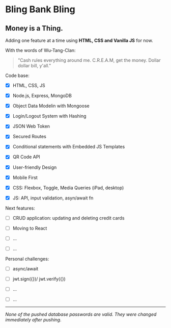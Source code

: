 # Bling Bank Bling

## Money is a Thing.

Adding one feature at a time using **HTML, CSS and Vanilla JS** for now.


With the words of Wu-Tang-Clan:
> "Cash rules everything around me. 
>  C.R.E.A.M, get the money. Dollar dollar bill, y'all." 

Code base:
- [x] HTML, CSS, JS
- [x] Node.js, Express, MongoDB
- [x] Object Data Modelin with Mongoose
- [x] Login/Logout System with Hashing
- [x] JSON Web Token
- [x] Secured Routes
- [x] Conditional statements with Embedded JS Templates
- [x] QR Code API
- [x] User-friendly Design
- [x] Mobile First
- [x] CSS: Flexbox, Toggle, Media Queries (iPad, desktop)
- [x] JS: API, input validation, asyn/await fn



Next features:
- [ ] CRUD application: updating and deleting credit cards
- [ ] Moving to React
- [ ] ...
- [ ] ...


Personal challenges:
- [ ] async/await
- [ ] jwt.sign({})/ jwt.verify({})
- [ ] ...
- [ ] ...


***
*None of the pushed database passwords are valid. They were changed immediately after pushing.*
